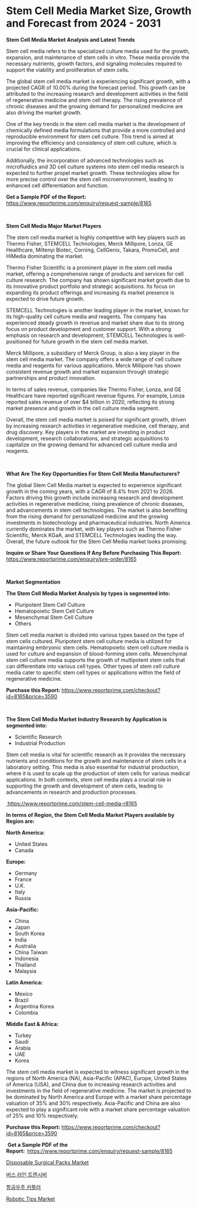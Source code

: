 <p><h1>Stem Cell Media Market Size, Growth and Forecast from 2024 - 2031</h1></p><p><strong>Stem Cell Media Market Analysis and Latest Trends</strong></p>
<p><p>Stem cell media refers to the specialized culture media used for the growth, expansion, and maintenance of stem cells in vitro. These media provide the necessary nutrients, growth factors, and signaling molecules required to support the viability and proliferation of stem cells.</p><p>The global stem cell media market is experiencing significant growth, with a projected CAGR of 10.00% during the forecast period. This growth can be attributed to the increasing research and development activities in the field of regenerative medicine and stem cell therapy. The rising prevalence of chronic diseases and the growing demand for personalized medicine are also driving the market growth.</p><p>One of the key trends in the stem cell media market is the development of chemically defined media formulations that provide a more controlled and reproducible environment for stem cell culture. This trend is aimed at improving the efficiency and consistency of stem cell culture, which is crucial for clinical applications.</p><p>Additionally, the incorporation of advanced technologies such as microfluidics and 3D cell culture systems into stem cell media research is expected to further propel market growth. These technologies allow for more precise control over the stem cell microenvironment, leading to enhanced cell differentiation and function.</p></p>
<p><strong>Get a Sample PDF of the Report:&nbsp;</strong> <a href="https://www.reportprime.com/enquiry/request-sample/8165">https://www.reportprime.com/enquiry/request-sample/8165</a></p>
<p>&nbsp;</p>
<p><strong>Stem Cell Media Major Market Players</strong></p>
<p><p>The stem cell media market is highly competitive with key players such as Thermo Fisher, STEMCELL Technologies, Merck Millipore, Lonza, GE Healthcare, Miltenyi Biotec, Corning, CellGenix, Takara, PromoCell, and HiMedia dominating the market.</p><p>Thermo Fisher Scientific is a prominent player in the stem cell media market, offering a comprehensive range of products and services for cell culture research. The company has shown significant market growth due to its innovative product portfolio and strategic acquisitions. Its focus on expanding its product offerings and increasing its market presence is expected to drive future growth.</p><p>STEMCELL Technologies is another leading player in the market, known for its high-quality cell culture media and reagents. The company has experienced steady growth in revenue and market share due to its strong focus on product development and customer support. With a strong emphasis on research and development, STEMCELL Technologies is well-positioned for future growth in the stem cell media market.</p><p>Merck Millipore, a subsidiary of Merck Group, is also a key player in the stem cell media market. The company offers a wide range of cell culture media and reagents for various applications. Merck Millipore has shown consistent revenue growth and market expansion through strategic partnerships and product innovation.</p><p>In terms of sales revenue, companies like Thermo Fisher, Lonza, and GE Healthcare have reported significant revenue figures. For example, Lonza reported sales revenue of over $4 billion in 2020, reflecting its strong market presence and growth in the cell culture media segment.</p><p>Overall, the stem cell media market is poised for significant growth, driven by increasing research activities in regenerative medicine, cell therapy, and drug discovery. Key players in the market are investing in product development, research collaborations, and strategic acquisitions to capitalize on the growing demand for advanced cell culture media and reagents.</p></p>
<p>&nbsp;</p>
<p><strong>What Are The Key Opportunities For Stem Cell Media Manufacturers?</strong></p>
<p><p>The global Stem Cell Media market is expected to experience significant growth in the coming years, with a CAGR of 8.4% from 2021 to 2026. Factors driving this growth include increasing research and development activities in regenerative medicine, rising prevalence of chronic diseases, and advancements in stem cell technologies. The market is also benefiting from the rising demand for personalized medicine and the growing investments in biotechnology and pharmaceutical industries. North America currently dominates the market, with key players such as Thermo Fisher Scientific, Merck KGaA, and STEMCELL Technologies leading the way. Overall, the future outlook for the Stem Cell Media market looks promising.</p></p>
<p><strong>Inquire or Share Your Questions If Any Before Purchasing This Report:</strong> <a href="https://www.reportprime.com/enquiry/pre-order/8165">https://www.reportprime.com/enquiry/pre-order/8165</a></p>
<p>&nbsp;</p>
<p><strong>Market Segmentation</strong></p>
<p><strong>The Stem Cell Media Market Analysis by types is segmented into:</strong></p>
<p><ul><li>Pluripotent Stem Cell Culture</li><li>Hematopoietic Stem Cell Culture</li><li>Mesenchymal Stem Cell Culture</li><li>Others</li></ul></p>
<p><p>Stem cell media market is divided into various types based on the type of stem cells cultured. Pluripotent stem cell culture media is utilized for maintaining embryonic stem cells. Hematopoietic stem cell culture media is used for culture and expansion of blood-forming stem cells. Mesenchymal stem cell culture media supports the growth of multipotent stem cells that can differentiate into various cell types. Other types of stem cell culture media cater to specific stem cell types or applications within the field of regenerative medicine.</p></p>
<p><strong>Purchase this Report:&nbsp;</strong><a href="https://www.reportprime.com/checkout?id=8165&price=3590">https://www.reportprime.com/checkout?id=8165&price=3590</a></p>
<p>&nbsp;</p>
<p><strong>The Stem Cell Media Market Industry Research by Application is segmented into:</strong></p>
<p><ul><li>Scientific Research</li><li>Industrial Production</li></ul></p>
<p><p>Stem cell media is vital for scientific research as it provides the necessary nutrients and conditions for the growth and maintenance of stem cells in a laboratory setting. This media is also essential for industrial production, where it is used to scale up the production of stem cells for various medical applications. In both contexts, stem cell media plays a crucial role in supporting the growth and development of stem cells, leading to advancements in research and production processes.</p></p>
<p><a href="https://www.reportprime.com/stem-cell-media-r8165">&nbsp;https://www.reportprime.com/stem-cell-media-r8165</a></p>
<p><strong>In terms of Region, the Stem Cell Media Market Players available by Region are:</strong></p>
<p>
    <p> <strong> North America: </strong>
        <ul>
            <li>United States</li>
            <li>Canada</li>
        </ul>
        </p> 
    <p> <strong> Europe: </strong>
        <ul>
            <li>Germany</li>
            <li>France</li>
            <li>U.K.</li>
            <li>Italy</li>
            <li>Russia</li>
        </ul>
        </p> 
    <p> <strong> Asia-Pacific: </strong>
        <ul>
            <li>China</li>
            <li>Japan</li>
            <li>South Korea</li>
            <li>India</li>
            <li>Australia</li>
            <li>China Taiwan</li>
            <li>Indonesia</li>
            <li>Thailand</li>
            <li>Malaysia</li>
        </ul>
        </p> 
    <p> <strong> Latin America: </strong>
        <ul>
            <li>Mexico</li>
            <li>Brazil</li>
            <li>Argentina Korea</li>
            <li>Colombia</li>
        </ul>
        </p> 
    <p> <strong> Middle East & Africa: </strong>
        <ul>
            <li>Turkey</li>
            <li>Saudi</li>
            <li>Arabia</li>
            <li>UAE</li>
            <li>Korea</li>
        </ul>
    </p>
    </p>
<p><p>The stem cell media market is expected to witness significant growth in the regions of North America (NA), Asia-Pacific (APAC), Europe, United States of America (USA), and China due to increasing research activities and investments in the field of regenerative medicine. The market is projected to be dominated by North America and Europe with a market share percentage valuation of 35% and 30% respectively. Asia-Pacific and China are also expected to play a significant role with a market share percentage valuation of 25% and 10% respectively.</p></p>
<p><strong>Purchase this Report: </strong><a href="https://www.reportprime.com/checkout?id=8165&price=3590">https://www.reportprime.com/checkout?id=8165&price=3590</a></p>
<p>&nbsp;<strong>Get a Sample PDF of the Report:&nbsp;&nbsp;</strong><a href="https://www.reportprime.com/enquiry/request-sample/8165">https://www.reportprime.com/enquiry/request-sample/8165</a></p>
<p><strong></strong></p>
<p><p><a href="https://github.com/ctanaka235/Market-Research-Report-List-1/blob/main/disposable-surgical-packs-market.md">Disposable Surgical Packs Market</a></p><p><a href="https://github.com/kein8762/Market-Research-Report-List-2/blob/main/542107486149.md">버스 라인 트랜시버</a></p><p><a href="https://github.com/RichardLueilwitz787/Market-Research-Report-List-2/blob/main/131695686077.md">항공우주 커플러</a></p><p><a href="https://github.com/JermaineCrona2023/Market-Research-Report-List-2/blob/main/robotic-tips-market.md">Robotic Tips Market</a></p></p>